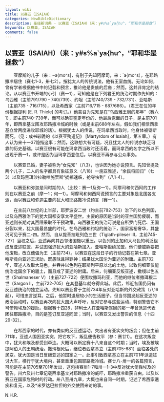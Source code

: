 ```yaml
---
layout: wiki
title: 以赛亚（ISAIAH）
categories: NewBibleDictionary
description: 圣经新词典 - 以赛亚（ISAIAH）（来：y#s%a`ya{hu^，“耶和华是拯救”）
keywords: 以赛亚, ISAIAH
comments: false
---
```


## 以赛亚（ISAIAH）（来：y#s%a`ya{hu^，“耶和华是拯救”）

　　亚摩斯的儿子（来：~a{mo^s]，有别于先知阿摩司，来：`a{mo^s），在耶路撒冷居住（赛七1-3，卅七2）。按犹太人的传统说法，他有王室血统。无论如何，曾有学者根据他书中的记载和预言，推论他是贵族的后裔；然而，这并非肯定的结论。从以赛亚书开端的小引（赛一1），可知他是在下列君王的统治时期作先知的：乌西雅（主前791/790 - 740/739）、约坦（主前740/739 - 732/731）、亚哈斯（主前735 - 716/715），以及希西家（主前716/715 - 687/686）。（君王在位的年份根据提利 [E. R. Thiele] 的考订。）他蒙召为先知是在“乌西雅王崩的那年”（赛六1），即主前740-739年，而可以确实鉴定年份的、他最后露面的日子，是主前701年，即西拿基立围攻耶路撒冷城的时候（或是主前688年左右，假如我们相信西拿基立曾两度进攻耶城的话）。根据犹太人的传说，在玛拿西当政时，他身体被锯断而死。（见：成书较晚的《以赛亚殉道记》 [Martyrdom of Isaiah]，第五章。）有人认为来十一37隐指这事；然而，这联想大有可疑，况且犹太人的传说亦缺乏可靠的历史基础。以赛亚很有可能在玛拿西当政时还活着，而玛拿西的名字之所以不出现于赛一1，或许是因为当玛拿西登位后，以赛亚不再参与公众事务。

　　以赛亚已婚，妻子被称为“女先知”（八3），也许因为她亦说预言。先知曾提及两个儿子，二人的名字都具有象征意义（八18）一施亚雅述，“余民将回归”（七3）以及玛黑珥沙拉勒哈施罢斯“掳掠速临，抢夺快到”（八1-4）。

　　以赛亚和弥迦是同时期的人（比较：赛一1及弥一1）。阿摩司和何西阿的工作则在以赛亚之前（摩一1；何一1）。阿摩司和何西阿说预言的主要对象是北国各支派，而以赛亚和弥迦主要向犹大和耶路撒冷说预言（赛一1）。

　　在主前八世纪的上半部，耶罗波安二世（约主前782-753）治下的以色列国，以及乌西雅治下的犹大国都安享太平盛世。主要的原因是当时的亚兰国势疲弱，而亚述则长期对其西陲采取不干预政策。乌西雅王的统治可说是自所罗门死后、王国分裂以来，犹大国最昌盛的时代。在乌西雅和约坦的统治下，国家富裕奢华，其盛况可见于赛二-四。然而，自从提革拉毗列色三世（Tiglath-pileser III，主前745-727）当权之后，亚述再向其西邻诸国施以重压。以色列的比加和大马色的利泛组成反亚述联盟，并试图强迫犹大的亚哈斯加入。亚哈斯拒绝加盟，他们便威胁要把他废黜，改立傀儡为王（主前734）。以赛亚在这段日子的行动记载在第七章。亚哈斯竟向亚述王求助，既愚昧且得罪神；结果犹大国沦为亚述的附庸。主前732年，亚述人攻取大马色，并吞并以色列在耶斯列平原以北的土地，以致何细亚仅能统治北国余下的疆土，而且成了亚述的附庸。后来，何细亚反叛亚述，撒缦以色五世（Shalmaneser V）（主前727-722）便围攻撒玛利亚，而他的继位者撒珥根二世（Sargon II，主前722-705）在其登基年就夺得此城。此后，邻近各国仍问有反亚述统治的独立运动。先知以赛亚曾于主前734年反对亚哈斯的外交政策（八16起），可惜忠言逆耳。之后，他暂时退居较小的生活圈子。但当邻国发起反亚述的政治运动时，以赛亚再次向犹大国大声呼吁，反对它参与这些运动，特别警告它不可倚赖埃及的援助。根据赛十四28，非利士人在亚哈斯驾崩的那一年曾派遣代表团往耶路撒冷，目的是签订反亚述同盟；当时，以赛亚又发出警告的信息（十四29-32）。

　　在希西家的时代，亦有类似的反亚述运动。突出者有亚实突的叛变；但在主前711年，亚述人围困亚实突，把它攻下，叛乱便告敉平（参：赛廿1）。在这次叛变中，犹大和埃及都受到牵连。大概可以断定赛十八来自这个时期；当时，埃及被埃提阿伯人的王朝统治。撒珥根死后，继位者西拿基立（主前705-681）面临各处的民变。犹大国是当日反叛亚述的国家之一。此事引致西拿基立在主前701年派遣征讨大军，横行于犹大境内，甚至重重包围耶路撒冷城。赛廿八-卅一的各篇预言，可能是在主前705至701年发出，这包括赛卅1-7和卅一1-3中反对犹大倚靠埃及的警告。卅六及卅七章记载西拿基立对耶路撒冷的威吓，耶路撒冷重获自由，以及以赛亚在国家危殆时的行动。卅八至卅九章，大概也来自同一时期，记述了希西家遘疾和复元，以及*米罗达巴拉但的外交使团来访的事。

N.H.R.











